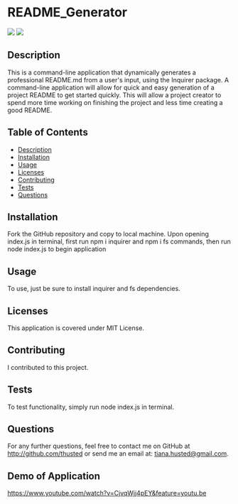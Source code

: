 # README_Generator

![](https://img.shields.io/github/issues/thusted/README_Generator) ![](https://img.shields.io/apm/l/vim-mode)

## Description
This is a command-line application that dynamically generates a professional README.md from a user's input, using the Inquirer package. A command-line application will allow for quick and easy generation of a project README to get started quickly. This will allow a project creator to spend more time working on finishing the project and less time creating a good README.

## Table of Contents
* [Description](#Description)
* [Installation](#Installation)
* [Usage](#Usage)
* [Licenses](#Licenses)
* [Contributing](#Contributing)
* [Tests](#Tests)
* [Questions](#Questions)

## Installation
Fork the GitHub repository and copy to local machine. Upon opening index.js in terminal, first run npm i inquirer and npm i fs commands, then run node index.js to begin application

## Usage
To use, just be sure to install inquirer and fs dependencies.

## Licenses
This application is covered under MIT License.

## Contributing
I contributed to this project.

## Tests
To test functionality, simply run node index.js in terminal.

## Questions
For any further questions, feel free to contact me on GitHub at http://github.com/thusted or send me an email at: tiana.husted@gmail.com.

## Demo of Application
https://www.youtube.com/watch?v=CjvqWjj4pEY&feature=youtu.be